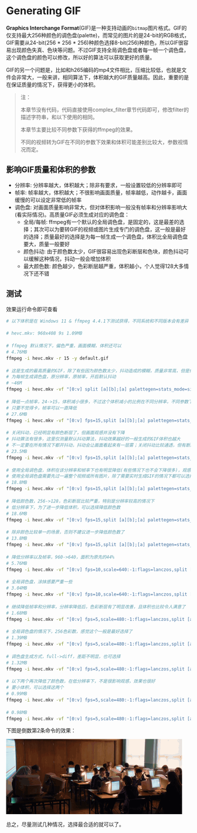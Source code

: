 # Generating GIF

**Graphics Interchange Format**(GIF)是一种支持动画的`bitmap`图片格式。GIF的仅支持最大256种颜色的调色盘(palette)，而常见的图片的是24-bit的RGB格式，GIF需要从24-bit(256 * 256 * 256)种颜色选择8-bit(256)种颜色，所以GIF很容易出现颜色失真、色块等问题。不过GIF支持全局调色盘或者每一帧一个调色盘，这个调色盘的颜色可以修改，所以好的算法可以获取更好的质量。

GIF的另一个问题是，比如和h265编码的mp4文件相比，压缩比较低，也就是文件会非常大，一般来讲，相同算法下，体积越大的GIF质量越高。因此，重要的是在保证质量的情况下，获得更小的体积。

> 注：
>
> 本章节没有代码，代码直接使用complex_filter章节代码即可，修改filter的描述字符串，和以下使用的相同。
> 
> 本章节主要比较不同参数下获得的ffmpeg的效果。
> 
> 不同的视频转为GIF在不同的参数下效果和体积可能差别比较大，参数视情况而定。

## 影响GIF质量和体积的参数

- 分辨率: 分辨率越大，体积越大；除非有要求，一般设置较低的分辨率即可
- 帧率: 帧率越大，体积越大；不很影响画面质量，帧率越低，动作越卡，画面缓慢的可以设定非常低的帧率
- 调色盘: 对画面质量影响非常大，但对体积影响一般没有帧率和分辨率影响大(看实际情况)。高质量GIF必须生成对应的调色盘：
    - 全局/每帧: ffmpeg有一个默认的全局调色盘，是固定的，这是最差的选择；其次可以为要转GIF的视频或图片生成专门的调色盘，这一般是最好的选择；质量最好的选择是为每一帧生成一个调色盘，体积比全局调色盘要大，质量一般要好
    - 颜色抖动: 由于颜色数太少，GIF很容易出现色彩断层和色块，颜色抖动可以缓解这种情况，抖动一般会增加体积
    - 最大颜色数: 颜色越少，色彩断层越严重，体积越小，个人觉得128大多情况下还不错

## 测试

效果运行命令即可查看

```bash
# 以下体积是在 Windows 11 & ffmpeg 4.4.1下测试获得，不同系统和不同版本会有差异

# hevc.mkv: 960x408 9s 1.09MB

# ffmpeg 默认情况下，偏色严重，画面模糊，体积还可以
# 4.76MB
ffmpeg -i hevc.mkv -r 15 -y default.gif

# 这是生成的最高质量的GIF，除了有些因为颜色数太少，抖动造成的模糊，质量非常高，但是体积非常大
# 为每帧生成调色盘，原分辨率，原帧率，开启默认抖动
# ~46M
ffmpeg -i hevc.mkv -vf "[0:v] split [a][b];[a] palettegen=stats_mode=single:max_colors=256 [p];[b][p] paletteuse=new=1" -y high_r24_c256.gif

# 降低一点帧率，24->15，体积减小很多，不过这个体积减小的比例在不同分辨率，不同参数下是不一样的，视实际情况而定
# 只要不觉得卡，帧率可以一直降低
# 27.6MB
ffmpeg -i hevc.mkv -vf "[0:v] fps=15,split [a][b];[a] palettegen=stats_mode=single:max_colors=256 [p];[b][p] paletteuse=new=1" -y high_r15_c256.gif

# 关闭抖动，已经明显有颜色断层了，但画面观感并没有下降
# 抖动算法有很多，这里仅测量默认抖动算法，抖动效果越好的一般生成的GIF体积也越大
# 不一定要在所有情况下都开抖动，抖动会让画面看起来有一层雾；关闭抖动比较通透，但有断层和色块，看个人喜好和实际效果了
# 23.5MB
ffmpeg -i hevc.mkv -vf "[0:v] fps=15,split [a][b];[a] palettegen=stats_mode=single:max_colors=256 [p];[b][p] paletteuse=new=1:dither=none" -y high_r15_c256_nondither.gif

# 使用全局调色盘，体积在该分辨率和帧率下也有明显降低(有些情况下也不会下降很多)，观感差别不大
# 使用全局调色盘需要先过一遍整个视频或所有图片，除了需要实时生成GIF的情况下都可以选择这种生成方法
# 18.8MB
ffmpeg -i hevc.mkv -vf "[0:v] fps=15,split [a][b];[a] palettegen=stats_mode=full:max_colors=256 [p];[b][p] paletteuse" -y high_full_r15_c256.gif

# 降低颜色数，256->128，色彩断层比较严重，特别是分辨率较高的情况下
# 低分辨率下，为了进一步降低体积，可以选择降低颜色数
# 18.6MB
ffmpeg -i hevc.mkv -vf "[0:v] fps=15,split [a][b];[a] palettegen=stats_mode=single:max_colors=128 [p];[b][p] paletteuse=new=1:dither=none" -y medium_r15_c128_nondither.gif

# 除非颜色比较单一的场景，否则不建议进一步降低颜色数了
# 13.8MB
ffmpeg -i hevc.mkv -vf "[0:v] fps=15,split [a][b];[a] palettegen=stats_mode=single:max_colors=64 [p];[b][p] paletteuse=new=1:dither=none" -y low_r15_c64_nondither.gif

# 降低分辨率以及帧率，960->640，面积为原先的44%
# 5.76MB
ffmpeg -i hevc.mkv -vf "[0:v] fps=10,scale=640:-1:flags=lanczos,split [a][b];[a] palettegen=stats_mode=single:max_colors=128 [p];[b][p] paletteuse=new=1:dither=none" -y medium_640_r10_c128_nondither.gif

# 全局调色盘，涂抹感要严重一些
# 3.04MB
ffmpeg -i hevc.mkv -vf "[0:v] fps=10,scale=640:-1:flags=lanczos,split [a][b];[a] palettegen=stats_mode=full:max_colors=128 [p];[b][p] paletteuse=dither=none" -y medium_full_640_r10_c128_nondither.gif

# 继续降低帧率和分辨率，分辨率降低后，色彩断层有了明显改善，且体积也比较令人满意了
# 1.68MB
ffmpeg -i hevc.mkv -vf "[0:v] fps=5,scale=480:-1:flags=lanczos,split [a][b];[a] palettegen=stats_mode=single:max_colors=128 [p];[b][p] paletteuse=new=1:dither=none" -y medium_480_r5_c128_nondither.gif

# 全局调色盘的情况下，256色彩数，感觉这个一般是最好选择了
# 1.39MB
ffmpeg -i hevc.mkv -vf "[0:v] fps=5,scale=480:-1:flags=lanczos,split [a][b];[a] palettegen=stats_mode=full [p];[b][p] paletteuse=dither=none" -y medium_full_480_r5_c256_nondither.gif

# 调色盘生成方式，full->diff，差距不明显，也可选择
# 1.32MB
ffmpeg -i hevc.mkv -vf "[0:v] fps=5,scale=480:-1:flags=lanczos,split [a][b];[a] palettegen=stats_mode=diff [p];[b][p] paletteuse=dither=none" -y medium_diff_480_r5_c256_nondither.gif

# 以下两个再次降低了颜色数，在低分辨率下，不是很影响观感，效果也很好
# 要小体积，可以选择这两个
# 0.99MB
ffmpeg -i hevc.mkv -vf "[0:v] fps=5,scale=480:-1:flags=lanczos,split [a][b];[a] palettegen=stats_mode=full:max_colors=128 [p];[b][p] paletteuse=dither=none" -y medium_full_480_r5_c128_nondither.gif

# 0.98MB
ffmpeg -i hevc.mkv -vf "[0:v] fps=5,scale=480:-1:flags=lanczos,split [a][b];[a] palettegen=stats_mode=diff:max_colors=128 [p];[b][p] paletteuse=new=1:dither=none" -y medium_diff_480_r5_c128_nondither.gif
```

下图是倒数第2条命令的效果：

![GIF](/06_gen_gif/medium_full_480_r5_c128_nondither.gif)

总之，尽量测试几种情况，选择最合适的就可以了。